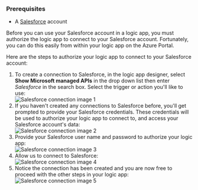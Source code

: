### <a name="prerequisites"></a>Prerequisites

- A [Salesforce](https://salesforce.com) account  


Before you can use your Salesforce account in a logic app, you must authorize the logic app to connect to your Salesforce account. Fortunately, you can do this easily from within your logic app on the Azure Portal.  

Here are the steps to authorize your logic app to connect to your Salesforce account:  
1. To create a connection to Salesforce, in the logic app designer, select **Show Microsoft managed APIs** in the drop down list then enter *Salesforce* in the search box. Select the trigger or action you'll like to use:  
![Salesforce connection image 1](./media/connectors-create-api-salesforce/salesforce-1.png)  
2. If you haven't created any connections to Salesforce before, you'll get prompted to provide your Salesforce credentials. These credentials will be used to authorize your logic app to connect to, and access your Salesforce account's data:  
![Salesforce connection image 2](./media/connectors-create-api-salesforce/salesforce-2.png)  
3. Provide your Salesforce user name and password to authorize your logic app:  
 ![Salesforce connection image 3](./media/connectors-create-api-salesforce/salesforce-3.png)  
4. Allow us to connect to Salesforce:  
![Salesforce connection image 4](./media/connectors-create-api-salesforce/salesforce-4.png)  
5. Notice the connection has been created and you are now free to proceed with the other steps in your logic app:  
![Salesforce connection image 5](./media/connectors-create-api-salesforce/salesforce-5.png)  
